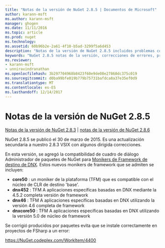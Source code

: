 ```yaml
---
title: "Notas de la versión de NuGet 2.8.5 | Documentos de Microsoft"
author: karann-msft
ms.author: karann-msft
manager: ghogen
ms.date: 11/11/2016
ms.topic: article
ms.prod: nuget
ms.technology: 
ms.assetid: 60b96b2e-2a61-4f10-b5ad-3299f5a6d453
description: "Notas de la versión de NuGet 2.8.5 incluidos problemas conocidos, correcciones de errores, las funciones agregadas y dcr."
keywords: "NuGet 2.8.5 notas de la versión, correcciones de errores, problemas, conocidos agregan características, DCR"
ms.reviewer:
- karann-msft
- unniravindranathan
ms.openlocfilehash: 3b297704968b8423f60e9de08e27860dc375c019
ms.sourcegitcommit: d0ba99bfe019b779b75731bafdca8a37e35ef0d9
ms.translationtype: MT
ms.contentlocale: es-ES
ms.lasthandoff: 12/14/2017
---
```

# <a name="nuget-285-release-notes"></a>Notas de la versión de NuGet 2.8.5

[Notas de la versión de NuGet 2.8.3](../release-notes/nuget-2.8.3.md) | [notas de la versión de NuGet 2.8.6](../release-notes/nuget-2.8.6.md)

NuGet 2.8.5 se publicó el 30 de marzo de 2015. Es una actualización secundaria a nuestro 2.8.3 VSIX con algunos dirigida correcciones.

En esta versión, se agregó la compatibilidad de cuadro de diálogo Administrador de paquetes de NuGet para [Monikers de Framework de destino de DNX](https://github.com/aspnet/dnx).  Estos nuevos monikers de framework que se admiten se incluyen:

* **core50** : un moniker de la plataforma (TFM) que es compatible con el núcleo de CLR de destino 'base'.
* **dnx452** : TFM A aplicaciones específicas basadas en DNX mediante la 4.5.2 completa versión de framework
* **dnx46** : TFM A aplicaciones específicas basadas en DNX utilizando la versión 4.6 completa de framework
* **dnxcore50** : TFM A aplicaciones específicas basadas en DNX utilizando la versión 5.0 de núcleo de framework

Se corrigió producidos por paquetes evita que se instale correctamente en proyectos de FSharp a un error:

https://NuGet.codeplex.com/WorkItem/4400